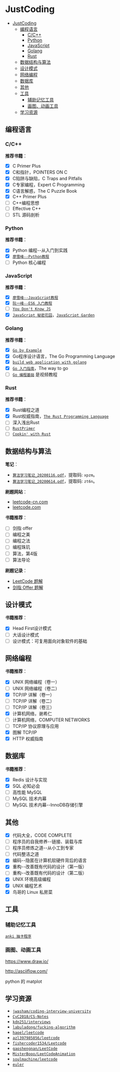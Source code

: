 # JustCoding

- [JustCoding](#justcoding)
	- [编程语言](#编程语言)
		- [C/C++](#cc)
		- [Python](#python)
		- [JavaScript](#javascript)
		- [Golang](#golang)
		- [Rust](#rust)
	- [数据结构与算法](#数据结构与算法)
	- [设计模式](#设计模式)
	- [网络编程](#网络编程)
	- [数据库](#数据库)
	- [其他](#其他)
	- [工具](#工具)
		- [辅助记忆工具](#辅助记忆工具)
		- [画图、动画工具](#画图动画工具)
	- [学习资源](#学习资源)

## 编程语言

### C/C++

**推荐书籍**：

- [x] C Primer Plus
- [x] C和指针，POINTERS ON C
- [x] C陷阱与缺陷，C Traps and Pitfalls
- [x] C专家编程，Expert C Programming
- [x] C语言解惑，The C Puzzle Book
- [x] C++ Primer Plus
- [ ] C++编程思想
- [ ] Effective C++
- [ ] STL 源码剖析

### Python

**推荐书籍**：

- [x] Python 编程--从入门到实践
- [x] [`廖雪峰--Python教程`]
- [ ] Python 核心编程

[`廖雪峰--Python教程`]: https://www.liaoxuefeng.com/wiki/1016959663602400

### JavaScript

**推荐书籍**：

- [x] [`廖雪峰--JavaScript教程`]
- [x] [`阮一峰--ES6 入门教程`]
- [ ] [`You Don't Know JS`]
- [x] [`JavaScript 秘密花园`]，[`JavaScript Garden`]

[`廖雪峰--JavaScript教程`]: https://www.liaoxuefeng.com/wiki/1022910821149312
[`阮一峰--ES6 入门教程`]: https://es6.ruanyifeng.com/
[`You Don't Know JS`]: https://github.com/getify/You-Dont-Know-JS
[`JavaScript 秘密花园`]: http://bonsaiden.github.io/JavaScript-Garden/zh
[`JavaScript Garden`]: http://bonsaiden.github.io/JavaScript-Garden/

### Golang

**推荐书籍**：

- [x] [`Go by Example`]
- [x] Go程序设计语言，The Go Programming Language
- [x] [`build web application with golang`]
- [x] [`Go 入门指南`]，The way to go
- [ ] [`Go 编程基础`] 是视频教程

[`Go by Example`]: https://gobyexample.com/
[`build web application with golang`]: https://github.com/astaxie/build-web-application-with-golang
[`Go 入门指南`]: https://github.com/unknwon/the-way-to-go_ZH_CN
[`Go 编程基础`]: https://github.com/Unknwon/go-fundamental-programming

### Rust

**推荐书籍**：

- [x] Rust编程之道
- [x] Rust权威指南，[`The Rust Programming Language`]
- [ ] 深入浅出Rust
- [ ] [`RustPrimer`]
- [ ] [`Cookin' with Rust`]

[`The Rust Programming Language`]: https://doc.rust-lang.org/book/
[`RustPrimer`]: https://rustcc.gitbooks.io/rustprimer/content/
[`Cookin' with Rust`]: https://rust-lang-nursery.github.io/rust-cookbook/intro.html

## 数据结构与算法

**笔记**：

- [`算法学习笔记_20200116.pdf`]，提取码: `xpzm`。
- [`算法学习笔记_20200614.pdf`]，提取码: `zt6n`。

[`算法学习笔记_20200116.pdf`]: https://pan.baidu.com/s/18zKJ_2IlUDGdfbSO5IIrrQ
[`算法学习笔记_20200614.pdf`]: https://pan.baidu.com/s/1GxLGNJGI2cXPUo2zJzGFHA

**刷题网站**：

- [leetcode-cn.com](https://leetcode.com/)
- [leetcode.com](https://leetcode.com/)

**书籍推荐**：

- [ ] 剑指 offer
- [ ] 编程之美
- [ ] 编程之法
- [ ] 编程珠玑
- [ ] 算法，第4版
- [ ] 算法导论

**刷题记录**：

- [LeetCode 题解](./LeetCode.md)
- [剑指 Offer 题解](./SwordToOffer.md)

## 设计模式

**书籍推荐**：

- [x] Head First设计模式
- [ ] 大话设计模式
- [ ] 设计模式：可复用面向对象软件的基础

## 网络编程

**书籍推荐**：

- [x] UNIX 网络编程（卷一）
- [ ] UNIX 网络编程（卷二）
- [x] TCP/IP 详解（卷一）
- [ ] TCP/IP 详解（卷二）
- [ ] TCP/IP 详解（卷三）
- [x] 计算机网络，谢希仁
- [ ] 计算机网络，COMPUTER NETWORKS
- [ ] TCP/IP 协议原理与应用
- [x] 图解 TCP/IP
- [x] HTTP 权威指南

## 数据库

**书籍推荐**：

- [x] Redis 设计与实现
- [x] SQL 必知必会
- [ ] 高性能 MySQL
- [ ] MySQL 技术内幕
- [ ] MySQL 技术内幕--InnoDB存储引擎

## 其他

- [x] 代码大全，CODE COMPLETE
- [ ] 程序员的自我修养--链接、装载与库
- [ ] 程序员修炼之道--从小工到专家
- [ ] 代码整洁之道
- [x] 编码--隐匿在计算机软硬件背后的语言
- [x] 重构--改善既有代码的设计（第一版）
- [ ] 重构--改善既有代码的设计（第二版）
- [x] UNIX 环境高级编程
- [x] UNIX 编程艺术
- [x] 鸟哥的 Linux 私房菜

## 工具

### 辅助记忆工具

[`anki 抽卡程序`]

[`anki 抽卡程序`]: https://apps.ankiweb.net/

### 画图、动画工具

https://www.draw.io/

http://asciiflow.com/

python 的 matplot

## 学习资源

- [`jwasham/coding-interview-university`]
- [`CyC2018/CS-Notes`]
- [`kdn251/interviews`]
- [`labuladong/fucking-algorithm`]
- [`haoel/leetcode`]
- [`azl397985856/leetcode`]
- [`fishercoder1534/Leetcode`]
- [`gaoshengnan/LeetCode`]
- [`MisterBooo/LeetCodeAnimation`]
- [`soulmachine/leetcode`]
- [`euler`]

[`jwasham/coding-interview-university`]: https://github.com/jwasham/coding-interview-university
[`CyC2018/CS-Notes`]: https://github.com/CyC2018/CS-Notes
[`kdn251/interviews`]: https://github.com/kdn251/interviews
[`labuladong/fucking-algorithm`]: https://github.com/labuladong/fucking-algorithm
[`haoel/leetcode`]: https://github.com/haoel/leetcode
[`azl397985856/leetcode`]: https://github.com/azl397985856/leetcode
[`fishercoder1534/Leetcode`]: https://github.com/fishercoder1534/Leetcode
[`gaoshengnan/LeetCode`]: https://github.com/gaoshengnan/LeetCode
[`MisterBooo/LeetCodeAnimation`]: https://github.com/MisterBooo/LeetCodeAnimation
[`soulmachine/leetcode`]: https://github.com/soulmachine/leetcode
[`euler`]: https://projecteuler.net/

